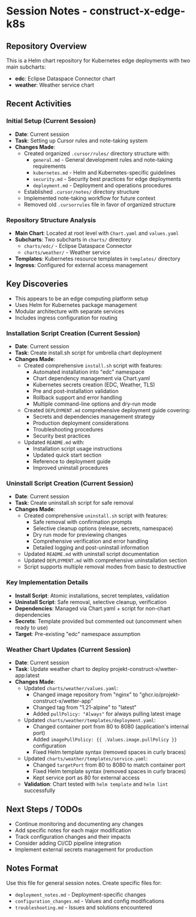 # Session Notes - construct-x-edge-k8s

## Repository Overview

This is a Helm chart repository for Kubernetes edge deployments with two main subcharts:

- **edc**: Eclipse Dataspace Connector chart
- **weather**: Weather service chart

## Recent Activities

### Initial Setup (Current Session)

- **Date**: Current session
- **Task**: Setting up Cursor rules and note-taking system
- **Changes Made**:
  - Created organized `.cursor/rules/` directory structure with:
    - `general.md` - General development rules and note-taking requirements
    - `kubernetes.md` - Helm and Kubernetes-specific guidelines
    - `security.md` - Security best practices for edge deployments
    - `deployment.md` - Deployment and operations procedures
  - Established `.cursor/notes/` directory structure
  - Implemented note-taking workflow for future context
  - Removed old `.cursorrules` file in favor of organized structure

### Repository Structure Analysis

- **Main Chart**: Located at root level with `Chart.yaml` and `values.yaml`
- **Subcharts**: Two subcharts in `charts/` directory
  - `charts/edc/` - Eclipse Dataspace Connector
  - `charts/weather/` - Weather service
- **Templates**: Kubernetes resource templates in `templates/` directory
- **Ingress**: Configured for external access management

## Key Discoveries

- This appears to be an edge computing platform setup
- Uses Helm for Kubernetes package management
- Modular architecture with separate services
- Includes ingress configuration for routing

### Installation Script Creation (Current Session)

- **Date**: Current session
- **Task**: Create install.sh script for umbrella chart deployment
- **Changes Made**:
  - Created comprehensive `install.sh` script with features:
    - Automated installation into "edc" namespace
    - Chart dependency management via Chart.yaml
    - Kubernetes secrets creation (EDC, Weather, TLS)
    - Pre and post-installation validation
    - Rollback support and error handling
    - Multiple command-line options and dry-run mode
  - Created `DEPLOYMENT.md` comprehensive deployment guide covering:
    - Secrets and dependencies management strategy
    - Production deployment considerations
    - Troubleshooting procedures
    - Security best practices
  - Updated `README.md` with:
    - Installation script usage instructions
    - Updated quick start section
    - Reference to deployment guide
    - Improved uninstall procedures

### Uninstall Script Creation (Current Session)

- **Date**: Current session
- **Task**: Create uninstall.sh script for safe removal
- **Changes Made**:
  - Created comprehensive `uninstall.sh` script with features:
    - Safe removal with confirmation prompts
    - Selective cleanup options (release, secrets, namespace)
    - Dry run mode for previewing changes
    - Comprehensive verification and error handling
    - Detailed logging and post-uninstall information
  - Updated `README.md` with uninstall script documentation
  - Updated `DEPLOYMENT.md` with comprehensive uninstallation section
  - Script supports multiple removal modes from basic to destructive

### Key Implementation Details

- **Install Script**: Atomic installations, secret templates, validation
- **Uninstall Script**: Safe removal, selective cleanup, verification
- **Dependencies**: Managed via Chart.yaml + script for non-chart dependencies
- **Secrets**: Template provided but commented out (uncomment when ready to use)
- **Target**: Pre-existing "edc" namespace assumption

### Weather Chart Updates (Current Session)

- **Date**: Current session
- **Task**: Update weather chart to deploy projekt-construct-x/wetter-app:latest
- **Changes Made**:
  - Updated `charts/weather/values.yaml`:
    - Changed image repository from "nginx" to "ghcr.io/projekt-construct-x/wetter-app"
    - Changed tag from "1.21-alpine" to "latest"
    - Added `pullPolicy: "Always"` for always pulling latest image
  - Updated `charts/weather/templates/deployment.yaml`:
    - Changed container port from 80 to 8080 (application's internal port)
    - Added `imagePullPolicy: {{ .Values.image.pullPolicy }}` configuration
    - Fixed Helm template syntax (removed spaces in curly braces)
  - Updated `charts/weather/templates/service.yaml`:
    - Changed `targetPort` from 80 to 8080 to match container port
    - Fixed Helm template syntax (removed spaces in curly braces)
    - Kept service port as 80 for external access
  - **Validation**: Chart tested with `helm template` and `helm lint` successfully

## Next Steps / TODOs

- Continue monitoring and documenting any changes
- Add specific notes for each major modification
- Track configuration changes and their impacts
- Consider adding CI/CD pipeline integration
- Implement external secrets management for production

## Notes Format

Use this file for general session notes. Create specific files for:

- `deployment_notes.md` - Deployment-specific changes
- `configuration_changes.md` - Values and config modifications
- `troubleshooting.md` - Issues and solutions encountered
